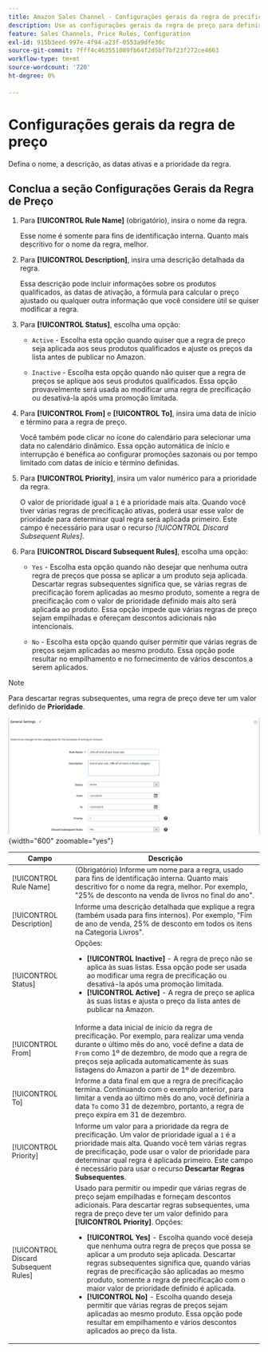 ```yaml
---
title: Amazon Sales Channel - Configurações gerais da regra de precificação
description: Use as configurações gerais da regra de preço para definir as características principais de uma regra de preço de lista.
feature: Sales Channels, Price Rules, Configuration
exl-id: 915b3eed-997e-4f94-a23f-0553a9dfe30c
source-git-commit: 7fff4c463551089fb64f2d5bf7bf23f272ce4663
workflow-type: tm+mt
source-wordcount: '720'
ht-degree: 0%

---
```


# Configurações gerais da regra de preço

Defina o nome, a descrição, as datas ativas e a prioridade da regra.

## Conclua a seção Configurações Gerais da Regra de Preço

1. Para **[!UICONTROL Rule Name]** (obrigatório), insira o nome da regra.

   Esse nome é somente para fins de identificação interna. Quanto mais descritivo for o nome da regra, melhor.

1. Para **[!UICONTROL Description]**, insira uma descrição detalhada da regra.

   Essa descrição pode incluir informações sobre os produtos qualificados, as datas de ativação, a fórmula para calcular o preço ajustado ou qualquer outra informação que você considere útil se quiser modificar a regra.

1. Para **[!UICONTROL Status]**, escolha uma opção:

   - `Active` - Escolha esta opção quando quiser que a regra de preço seja aplicada aos seus produtos qualificados e ajuste os preços da lista antes de publicar no Amazon.

   - `Inactive` - Escolha esta opção quando não quiser que a regra de preços se aplique aos seus produtos qualificados. Essa opção provavelmente será usada ao modificar uma regra de precificação ou desativá-la após uma promoção limitada.

1. Para **[!UICONTROL From]** e **[!UICONTROL To]**, insira uma data de início e término para a regra de preço.

   Você também pode clicar no ícone do calendário para selecionar uma data no calendário dinâmico. Essa opção automática de início e interrupção é benéfica ao configurar promoções sazonais ou por tempo limitado com datas de início e término definidas.

1. Para **[!UICONTROL Priority]**, insira um valor numérico para a prioridade da regra.

   O valor de prioridade igual a `1` é a prioridade mais alta. Quando você tiver várias regras de precificação ativas, poderá usar esse valor de prioridade para determinar qual regra será aplicada primeiro. Este campo é necessário para usar o recurso _[!UICONTROL Discard Subsequent Rules]_.

1. Para **[!UICONTROL Discard Subsequent Rules]**, escolha uma opção:

   - `Yes` - Escolha esta opção quando não desejar que nenhuma outra regra de preços que possa se aplicar a um produto seja aplicada. Descartar regras subsequentes significa que, se várias regras de precificação forem aplicadas ao mesmo produto, somente a regra de precificação com o valor de prioridade definido mais alto será aplicada ao produto. Essa opção impede que várias regras de preço sejam empilhadas e ofereçam descontos adicionais não intencionais.

   - `No` - Escolha esta opção quando quiser permitir que várias regras de preços sejam aplicadas ao mesmo produto. Essa opção pode resultar no empilhamento e no fornecimento de vários descontos a serem aplicados.

>[!NOTE]
>
>Para descartar regras subsequentes, uma regra de preço deve ter um valor definido de **Prioridade**.

![Configurações gerais da regra de preço](assets/amazon-pricing-rule-general.png){width="600" zoomable="yes"}

| Campo | Descrição |
|---------------------------------------|---------------------------------------------------------------------------------------------------------------------------------------------------------------------------------------------------------------------------------------------------------------------------------------------------------------------------------------------------------------------------------------------------------------------------------------------------------------------------------------------------------------------------------------------------------------------------------------------------------------------------------------------------------------------------------------------------------------------------------------------|
| [!UICONTROL Rule Name] | (Obrigatório) Informe um nome para a regra, usado para fins de identificação interna. Quanto mais descritivo for o nome da regra, melhor. Por exemplo, &quot;25% de desconto na venda de livros no final do ano&quot;. |
| [!UICONTROL Description] | Informe uma descrição detalhada que explique a regra (também usada para fins internos). Por exemplo, &quot;Fim de ano de venda, 25% de desconto em todos os itens na Categoria Livros&quot;. |
| [!UICONTROL Status] | Opções:<ul><li>**[!UICONTROL Inactive]** - A regra de preço não se aplica às suas listas. Essa opção pode ser usada ao modificar uma regra de precificação ou desativá-la após uma promoção limitada.</li><li>**[!UICONTROL Active]** - A regra de preço se aplica às suas listas e ajusta o preço da lista antes de publicar na Amazon.</li></ul> |
| [!UICONTROL From] | Informe a data inicial de início da regra de precificação. Por exemplo, para realizar uma venda durante o último mês do ano, você define a data de `From` como 1º de dezembro, de modo que a regra de preços seja aplicada automaticamente às suas listagens do Amazon a partir de 1º de dezembro. |
| [!UICONTROL To] | Informe a data final em que a regra de precificação termina. Continuando com o exemplo anterior, para limitar a venda ao último mês do ano, você definiria a data `To` como 31 de dezembro, portanto, a regra de preço expira em 31 de dezembro. |
| [!UICONTROL Priority] | Informe um valor para a prioridade da regra de precificação. Um valor de prioridade igual a `1` é a prioridade mais alta. Quando você tem várias regras de precificação, pode usar o valor de prioridade para determinar qual regra é aplicada primeiro. Este campo é necessário para usar o recurso **Descartar Regras Subsequentes**. |
| [!UICONTROL Discard Subsequent Rules] | Usado para permitir ou impedir que várias regras de preço sejam empilhadas e forneçam descontos adicionais. Para descartar regras subsequentes, uma regra de preço deve ter um valor definido para **[!UICONTROL Priority]**. Opções:<ul><li>**[!UICONTROL Yes]** - Escolha quando você deseja que nenhuma outra regra de preços que possa se aplicar a um produto seja aplicada. Descartar regras subsequentes significa que, quando várias regras de precificação são aplicadas ao mesmo produto, somente a regra de precificação com o maior valor de prioridade definido é aplicada.</li><li>**[!UICONTROL No]** - Escolha quando deseja permitir que várias regras de preços sejam aplicadas ao mesmo produto. Essa opção pode resultar em empilhamento e vários descontos aplicados ao preço da lista.</li></ul> |
